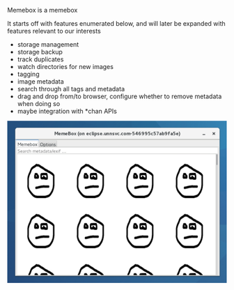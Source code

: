 Memebox is a memebox

It starts off with features enumerated below, and will later be expanded with features relevant to our interests

- storage management
- storage backup
- track duplicates
- watch directories for new images
- tagging
- image metadata
- search through all tags and metadata
- drag and drop from/to browser, configure whether to remove metadata when doing so
- maybe integration with *chan APIs


![Screenshot](https://raw.githubusercontent.com/paulalesius/com.unnsvc.memebox/master/misc/screenshot.jpg)
